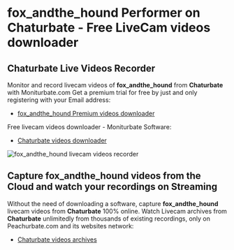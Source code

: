 # fox_andthe_hound Performer on Chaturbate - Free LiveCam videos downloader

## Chaturbate Live Videos Recorder

Monitor and record livecam videos of **fox_andthe_hound** from **Chaturbate** with Moniturbate.com
Get a premium trial for free by just and only registering with your Email address:
* [fox_andthe_hound Premium videos downloader](https://moniturbate.com/request-demo-licence-key.html)

Free livecam videos downloader - Moniturbate Software:
* [Chaturbate videos downloader](https://moniturbate.com/moniturbate-download-software.html)

![fox_andthe_hound livecam videos recorder](https://peachurnet.com/templates/moniturbate-software.png)


## Capture fox_andthe_hound videos from the Cloud and watch your recordings on Streaming

Without the need of downloading a software, capture **fox_andthe_hound** livecam videos from **Chaturbate** 100% online.
Watch Livecam archives from **Chaturbate** unlimitedly from thousands of existing recordings, only on Peachurbate.com and its websites network:
* [Chaturbate videos archives](https://peachurnet.com/)